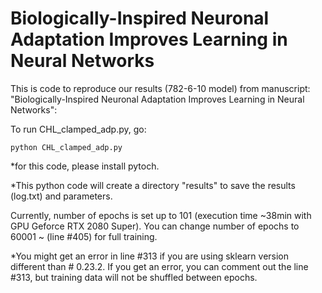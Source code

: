 # Biologically-Inspired Neuronal Adaptation Improves Learning in Neural Networks
This is code to reproduce our results (782-6-10 model) from manuscript: "Biologically-Inspired Neuronal Adaptation Improves Learning in Neural Networks":

To run CHL_clamped_adp.py, go:

```
python CHL_clamped_adp.py 
```
*for this code, please install pytoch.


*This python code will create a directory "results" to save the results (log.txt) and parameters.

Currently, number of epochs is set up to 101 (execution time ~38min with GPU Geforce RTX 2080 Super). You can change number of epochs to 60001 ~ (line #405) for full training. <br/>

*You might get an error in line #313 if you are using sklearn version different than # 0.23.2. If you get an error, you can  comment out the line #313, but training data will not be shuffled between epochs.
